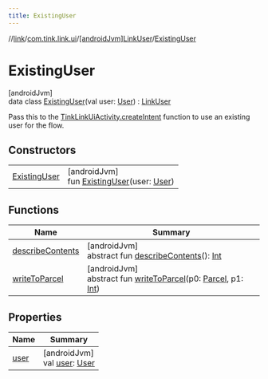 ```yaml
---
title: ExistingUser
---
```

//[link](../../../../index.html)/[com.tink.link.ui](../../index.html)/[[androidJvm]LinkUser](../index.html)/[ExistingUser](index.html)



# ExistingUser



[androidJvm]\
data class [ExistingUser](index.html)(val user: [User](../../../com.tink.model.user/[android-jvm]-user/index.html)) : [LinkUser](../index.html)

Pass this to the [TinkLinkUiActivity.createIntent](../../[android-jvm]-tink-link-ui-activity/-companion/create-intent.html) function to use an existing user for the flow.



## Constructors


| | |
|---|---|
| [ExistingUser](-existing-user.html) | [androidJvm]<br>fun [ExistingUser](-existing-user.html)(user: [User](../../../com.tink.model.user/[android-jvm]-user/index.html)) |


## Functions


| Name | Summary |
|---|---|
| [describeContents](../../../com.tink.service.provider/[android-jvm]-provider-filter/index.html#-1578325224%2FFunctions%2F-812656150) | [androidJvm]<br>abstract fun [describeContents](../../../com.tink.service.provider/[android-jvm]-provider-filter/index.html#-1578325224%2FFunctions%2F-812656150)(): [Int](https://kotlinlang.org/api/latest/jvm/stdlib/kotlin/-int/index.html) |
| [writeToParcel](../../../com.tink.service.provider/[android-jvm]-provider-filter/index.html#-1754457655%2FFunctions%2F-812656150) | [androidJvm]<br>abstract fun [writeToParcel](../../../com.tink.service.provider/[android-jvm]-provider-filter/index.html#-1754457655%2FFunctions%2F-812656150)(p0: [Parcel](https://developer.android.com/reference/kotlin/android/os/Parcel.html), p1: [Int](https://kotlinlang.org/api/latest/jvm/stdlib/kotlin/-int/index.html)) |


## Properties


| Name | Summary |
|---|---|
| [user](user.html) | [androidJvm]<br>val [user](user.html): [User](../../../com.tink.model.user/[android-jvm]-user/index.html) |

